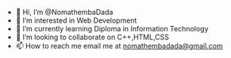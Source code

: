 - 👋 Hi, I’m @NomathembaDada
- 👀 I’m interested in Web Development 
- 🌱 I’m currently learning Diploma in Information Technology
- 💞️ I’m looking to collaborate on C++,HTML,CSS 
- 📫 How to reach me email me at nomathembadada@gmail.com

<!---
NomathembaDada/NomathembaDada is a ✨ special ✨ repository because its `README.md` (this file) appears on your GitHub profile.
You can click the Preview link to take a look at your changes.
--->
